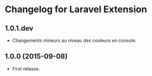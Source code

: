 # Changelog for Laravel Extension

## 1.0.1.dev

- Changements mineurs au niveau des couleurs en console.

## 1.0.0 (2015-09-08)

- First release.
